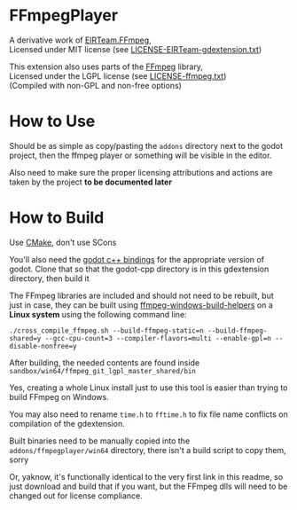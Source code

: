 # FFmpegPlayer

A derivative work of [EIRTeam.FFmpeg](https://github.com/EIRTeam/EIRTeam.FFmpeg/tree/master),  
Licensed under MIT license (see [LICENSE-EIRTeam-gdextension.txt](addons/ffmpegplayer/LICENSE-EIRTeam-gdextension.txt))

This extension also uses parts of the [FFmpeg](https://ffmpeg.org/) library,  
Licensed under the LGPL license (see [LICENSE-ffmpeg.txt](addons/ffmpegplayer/LICENSE-ffmpeg.txt))  
(Compiled with non-GPL and non-free options)

# How to Use

Should be as simple as copy/pasting the `addons` directory next to the godot project, then the ffmpeg player or something will be visible in the editor.

Also need to make sure the proper licensing attributions and actions are taken by the project **to be documented later**

# How to Build

Use [CMake](https://cmake.org/), don't use SCons

You'll also need the [godot c++ bindings](https://github.com/godotengine/godot-cpp) for the appropriate version of godot. Clone that so that the godot-cpp directory is in this gdextension directory, then build it

The FFmpeg libraries are included and should not need to be rebuilt, but just in case, they can be built using [ffmpeg-windows-build-helpers](https://github.com/rdp/ffmpeg-windows-build-helpers) on a **Linux system** using the following command line:

```
./cross_compile_ffmpeg.sh --build-ffmpeg-static=n --build-ffmpeg-shared=y --gcc-cpu-count=3 --compiler-flavors=multi --enable-gpl=n --disable-nonfree=y
```

After building, the needed contents are found inside `sandbox/win64/ffmpeg_git_lgpl_master_shared/bin`

Yes, creating a whole Linux install just to use this tool is easier than trying to build FFmpeg on Windows.

You may also need to rename `time.h` to `fftime.h` to fix file name conflicts on compilation of the gdextension.

Built binaries need to be manually copied into the `addons/ffmpegplayer/win64` directory, there isn't a build script to copy them, sorry

Or, yaknow, it's functionally identical to the very first link in this readme, so just download and build that if you want, but the FFmpeg dlls will need to be changed out for license compliance.